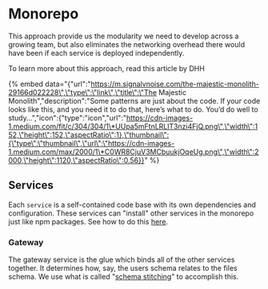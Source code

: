 # Monorepo

This approach provide us the modularity we need to develop across a growing team, but also eliminates the networking overhead there would have been if each service is deployed independently.

To learn more about this approach, read this article by DHH

{% embed data="{\"url\":\"https://m.signalvnoise.com/the-majestic-monolith-29166d022228\",\"type\":\"link\",\"title\":\"The Majestic Monolith\",\"description\":\"Some patterns are just about the code. If your code looks like this, and you need it to do that, here’s what to do. You’d do well to study…\",\"icon\":{\"type\":\"icon\",\"url\":\"https://cdn-images-1.medium.com/fit/c/304/304/1\*UUpa5mFtnLRLlT3nzi4FjQ.png\",\"width\":152,\"height\":152,\"aspectRatio\":1},\"thumbnail\":{\"type\":\"thumbnail\",\"url\":\"https://cdn-images-1.medium.com/max/2000/1\*C0WR8CjuV3MCbuukjOqeUg.png\",\"width\":2000,\"height\":1120,\"aspectRatio\":0.56}}" %}

## Services

Each `service` is a self-contained code base with its own dependencies and configuration. These services can "install" other services in the monorepo just like npm packages. See how to do this [here](https://hyrecar.gitbook.io/graphql/~/edit/drafts/-LJf_GXWrC5Cy7JKhyns/tutorials/installing-other-packages-from-the-monorepo).

### Gateway

The gateway service is the glue which binds all of the other services together. It determines how, say, the users schema relates to the files schema. We use what is called "[schema stitching](https://hyrecar.gitbook.io/graphql/~/edit/drafts/-LJf_GXWrC5Cy7JKhyns/architecture/schema-stitching)" to accomplish this.



